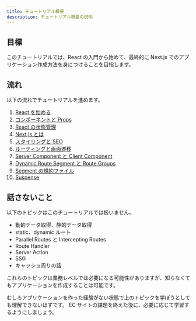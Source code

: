 ```yaml
---
title: チュートリアル概要
description: チュートリアル概要の説明
---
```


## 目標

このチュートリアルでは、React の入門から始めて、最終的に Next.js でのアプリケーション作成方法を身につけることを目指します。

## 流れ

以下の流れでチュートリアルを進めます。

1. [React を始める](./start-react.md)
2. [コンポーネントと Props](./component-and-props.md)
3. [React の状態管理](./state-management.md)
4. [Next.js とは](./about-nextjs.md)
5. [スタイリングと SEO](./stylying.md)
6. [ルーティングと画面遷移](./routing-and-navigation.md)
7. [Server Component と Client Component](./server-and-cliend-components.md)
8. [Dynamic Route Segment と Route Groups](./dynamic-routing-and-route-groups.md)
9. [Segment の規約ファイル](./segment-rule-files.md)
10. [Suspense](./suspense.md)

## 話さないこと

以下のトピックはこのチュートリアルでは扱いません。

- 動的データ取得、静的データ取得
- static、dynamic ルート
- Parallel Routes と Intercepting Routes
- Route Handler
- Server Action
- SSG
- キャッシュ周りの話

これらのトピックは業務レベルでは必要になる可能性がありますが、知らなくてもアプリケーションを作成することは可能です。

むしろアプリケーションを作った経験がない状態で上のトピックを学ぼうとしても理解できないはずです。
EC サイトの課題を終えた後に、必要に応じて学習するようにしましょう。
